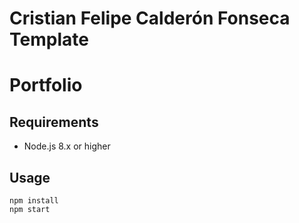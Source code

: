 # Cristian Felipe Calderón Fonseca Template
# Portfolio

## Requirements

* Node.js 8.x or higher

## Usage

```
npm install
npm start
```
